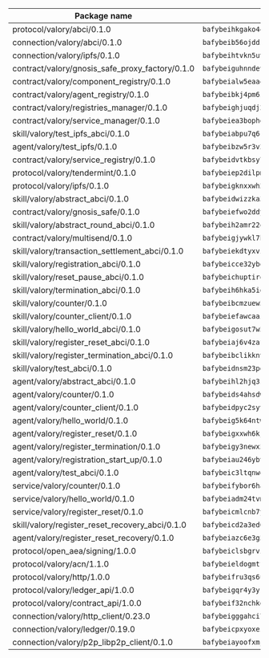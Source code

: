 | Package name                                                  | Package hash                                                  |
| ------------------------------------------------------------- | ------------------------------------------------------------- |
| protocol/valory/abci/0.1.0                                    | `bafybeihkgako44fzgurcv4hgbems4ptdtosae4lopnnr75eczb6kx3x2lm` |
| connection/valory/abci/0.1.0                                  | `bafybeib56ojddzexxbapowofypmpk6zeznqaumwgj7ftneb5ua6sk5k5vm` |
| connection/valory/ipfs/0.1.0                                  | `bafybeihtvkn5uv3ibumme7zzmrxx7iehc6lnjhil726h2jidpdzzjnd5ay` |
| contract/valory/gnosis_safe_proxy_factory/0.1.0               | `bafybeiguhnndevhp7iui65fhcezkunygdw2cwsofl4rcfzr2u2n6ql366q` |
| contract/valory/component_registry/0.1.0                      | `bafybeialw5eaa4v54s7i3sjsuy6d5k624quhxhziqntwq5hnz4g646sb7m` |
| contract/valory/agent_registry/0.1.0                          | `bafybeibkj4pm6ziqh2fl3xfsjiou4ibnxlipmvmqhgvc7xwpnaddbtxzli` |
| contract/valory/registries_manager/0.1.0                      | `bafybeighjuqdj2oq6tqckf7j3mqtighe7lpaahh7qt3sqxtbtjlur4tmj4` |
| contract/valory/service_manager/0.1.0                         | `bafybeiea3bophgb6ikqvpd7lzyluthlhoazbbrknvfncu4j7wbubfsrjeu` |
| skill/valory/test_ipfs_abci/0.1.0                             | `bafybeiabpu7q6chgkjs42rmkezd7b6qywutja7y6mjhcjc5tpjnk7trgym` |
| agent/valory/test_ipfs/0.1.0                                  | `bafybeibzw5r3v2p5ukboyyup5hrx2ae3bnq7skce4z5zmbheci7bylwglq` |
| contract/valory/service_registry/0.1.0                        | `bafybeidvtkbsy7hbpntxajp37mpi3iv5pt7hsmwyb33di5semxl6vnrj4e` |
| protocol/valory/tendermint/0.1.0                              | `bafybeiep2dilpmu3je4z2kq7yc7l6n7ax5knwfax2ufvmnflt3uj2wrbju` |
| protocol/valory/ipfs/0.1.0                                    | `bafybeigknxxwh2xts7ijbacils4a4cgq7jhcdvwahshbw22zw5hnncsfla` |
| skill/valory/abstract_abci/0.1.0                              | `bafybeidwizzka3qjotu35zzstoqunp3hjhkx6oojqnlwqsvd3qnjjpmusq` |
| contract/valory/gnosis_safe/0.1.0                             | `bafybeiefwo2ddyhjxcpy2rlchcubv6bj35e5x4kstxwfyvyvdvcpvcoe5q` |
| skill/valory/abstract_round_abci/0.1.0                        | `bafybeih2amr22ohzardq5jx2cz7i6qrzsn6o73oka5sdbj2ogwraftw6km` |
| contract/valory/multisend/0.1.0                               | `bafybeigjywkl7hydjsrkogob3xebj2ifhqwmfhhxoeyrndzhhxi5u6amey` |
| skill/valory/transaction_settlement_abci/0.1.0                | `bafybeiekdtyxvi47yi2nq3e2y4ut2bf6la7roiskzuonmdolxepdv25mbq` |
| skill/valory/registration_abci/0.1.0                          | `bafybeicce32ybobhf4xqglelek5aouorx3k33mfj56mmf5tlwwswtr42tm` |
| skill/valory/reset_pause_abci/0.1.0                           | `bafybeichuptirgeyveybm6c4p5654fvccdobxfts7cent4rzppeg2zhaem` |
| skill/valory/termination_abci/0.1.0                           | `bafybeih6hka5idcjpwai26xwlrbblrdntbhb44f6vo42d5iflrw3at6dau` |
| skill/valory/counter/0.1.0                                    | `bafybeibcmzuew5lxd5dxpj6ri4wmuiqfkndz6kn4kl5cp65uflyq27pnmq` |
| skill/valory/counter_client/0.1.0                             | `bafybeiefawcaaiy4matry7m53k36kqy4uadtmtpuulatnt5afkezx6napa` |
| skill/valory/hello_world_abci/0.1.0                           | `bafybeigosut7w3dih4a6w3hfsi2bajylqnux2dotkmhbwg5u32epspthom` |
| skill/valory/register_reset_abci/0.1.0                        | `bafybeiaj6v4zafgyf4w44g6fjvytucvtqawoin6hcawromae476vy75zyy` |
| skill/valory/register_termination_abci/0.1.0                  | `bafybeibclikknvimkryez4y2547rqpn5viidosunc3v6virao2wh4edo6y` |
| skill/valory/test_abci/0.1.0                                  | `bafybeidnsm23pd2o3eih265khygh2ls3wimz7j5d6a5ty4kjkpzrvzrenm` |
| agent/valory/abstract_abci/0.1.0                              | `bafybeihl2hjq3zk4t5qxwm6s7bqipxzcqgfbceiqvlpq27thrfkdvlmhlq` |
| agent/valory/counter/0.1.0                                    | `bafybeids4ahsdw45zr7x3qw4g3lvx2hrvwxgkjxax2xd42ivpzych6lq4e` |
| agent/valory/counter_client/0.1.0                             | `bafybeidpyc2syvuv3px52gmeaismyhcn4xskbzts22frwlxrwioj53vh6i` |
| agent/valory/hello_world/0.1.0                                | `bafybeig5k64ntwkpxysajxxljvpbsl2moqk5oyaazxjwihfdbetzwl5b4q` |
| agent/valory/register_reset/0.1.0                             | `bafybeigxxwh6kjb3cwp3a5jf3d7nvvawe66bkfxec2tfdmfez4e7zwfumi` |
| agent/valory/register_termination/0.1.0                       | `bafybeigy3newx5hfvafq3vrf4irjfxy5o6ekmqroldnxcb53u5qerkceiy` |
| agent/valory/registration_start_up/0.1.0                      | `bafybeiau246ybvjeoxbiwlzkehk5enlbpjawfdbag6fk4x7enldzjrnotq` |
| agent/valory/test_abci/0.1.0                                  | `bafybeic3ltqnwe73lv3er6kolguodpq7sv263wgql3r5x7p4eyvkgzg5qu` |
| service/valory/counter/0.1.0                                  | `bafybeifybor6ha2wjo4vkkzkpifxfamat2ohmooozimiuwpgkkusxwxjwe` |
| service/valory/hello_world/0.1.0                              | `bafybeiadm24tvmo64xzgtfgguyfvgxht2vbdbunnldfrw4s7x2z5mjqvuy` |
| service/valory/register_reset/0.1.0                           | `bafybeicmlcnb7ylutbriufxsa5yu3hbbzir634ih3m6cj3hazrmrf4f5hy` |
| skill/valory/register_reset_recovery_abci/0.1.0               | `bafybeicd2a3ed6uwuzqmnepknhiwk6syrz2k3gzhpnz2awsygdcwpiylza` |
| agent/valory/register_reset_recovery/0.1.0                    | `bafybeiazc6e3g5qaem27dwq3cd7bkovp7ejuqalqok6jj5vziskzzf4ari` |
| protocol/open_aea/signing/1.0.0                               | `bafybeiclsbgrviyxbmi2vex5ze3dhr7ywohrqedebx26jozayxvroqtegq` |
| protocol/valory/acn/1.1.0                                     | `bafybeieldogmtf3m4jdsvt4vvyay3jh54rjn3deasymfw43vz3o42vigmq` |
| protocol/valory/http/1.0.0                                    | `bafybeifru3qs6udfzprax7jxktbsuzn7immfvi3scgfspifq3zdxwkgvnm` |
| protocol/valory/ledger_api/1.0.0                              | `bafybeigqr4y3ykz3iulrcoqmji7hy3dxaoy7zmyyzff4ivpbubcpwdknai` |
| protocol/valory/contract_api/1.0.0                            | `bafybeif32nchkgn6yet7e5gt4auhf7lsahxnj4t36kxbw55p3gi7qpeuxq` |
| connection/valory/http_client/0.23.0                          | `bafybeigggahci7hq6tr3tyueatgkvgn73y4b3av2vk7vtr7jkeuwsqcteq` |
| connection/valory/ledger/0.19.0                               | `bafybeicpxyoxez7lperltamvikxu6vzk2lhqakbivce4nzywyzoqbxoogm` |
| connection/valory/p2p_libp2p_client/0.1.0                     | `bafybeiayoofxmj6z3pasn2akqj3udgq2ta2ar6mv6zoehstul2btvv3gqa` |
